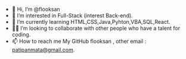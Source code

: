- 👋 Hi, I’m @flooksan
- 👀 I’m interested in Full-Stack (interest Back-end).
- 🌱 I’m currently learning HTML,CSS,Java,Pyhton,VBA,SQL,React.
- 💪🤟 I’m looking to collaborate with other people who have a talent for coding.
- 📫 How to reach me My GitHub flooksan , other email : patipanmata@gmail.com.


<!---
flooksan/flooksan is a ✨ special ✨ repository because its `README.md` (this file) appears on your GitHub profile.
You can click the Preview link to take a look at your changes.
--->
